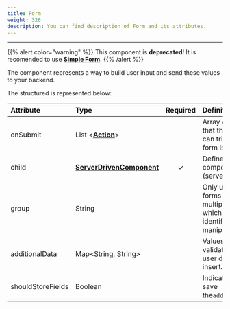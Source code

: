 ```yaml
---
title: Form
weight: 326
description: You can find description of Form and its attributes.
---
```


---

{{% alert color="warning" %}}
This component is **deprecated**! It is recomended to use [**Simple Form**](/docs/api/components/forms/simple-form).
{{% /alert %}}

The component represents a way to build user input and send these values to your backend. 

The structured is represented below:

<table>
  <thead>
    <tr>
      <th style="text-align:left">Attribute</th>
      <th style="text-align:left">Type</th>
      <th style="text-align:center">Required</th>
      <th style="text-align:left">Definition</th>
    </tr>
  </thead>
  <tbody>
    <tr>
      <td style="text-align:left">
        <p></p>
        <p>onSubmit</p>
      </td>
      <td style="text-align:left">List &lt;<a href="../../actions/"><b>Action</b></a>&gt;</td>
      <td style="text-align:center"></td>
      <td style="text-align:left">Array of actions that this button can trigger when a form is sent.</td>
    </tr>
    <tr>
      <td style="text-align:left">child</td>
      <td style="text-align:left"><a href="../"><b>ServerDrivenComponent</b></a>
      </td>
      <td style="text-align:center">&#x2713;</td>
      <td style="text-align:left">Defines the visual components list (server-driven).</td>
    </tr>
    <tr>
      <td style="text-align:left">group</td>
      <td style="text-align:left">String</td>
      <td style="text-align:center"></td>
      <td style="text-align:left">Only used to forms with multiple pages, which is an identifier to manipulate
        data.</td>
    </tr>
    <tr>
      <td style="text-align:left">additionalData</td>
      <td style="text-align:left">Map&lt;String, String&gt;</td>
      <td style="text-align:center"></td>
      <td style="text-align:left">Values without validation that the user doesn&apos;t insert.</td>
    </tr>
    <tr>
      <td style="text-align:left">shouldStoreFields</td>
      <td style="text-align:left">Boolean</td>
      <td style="text-align:center"></td>
      <td style="text-align:left">Indicates if must save the<code>additionalData</code>.</td>
    </tr>
  </tbody>
</table>
